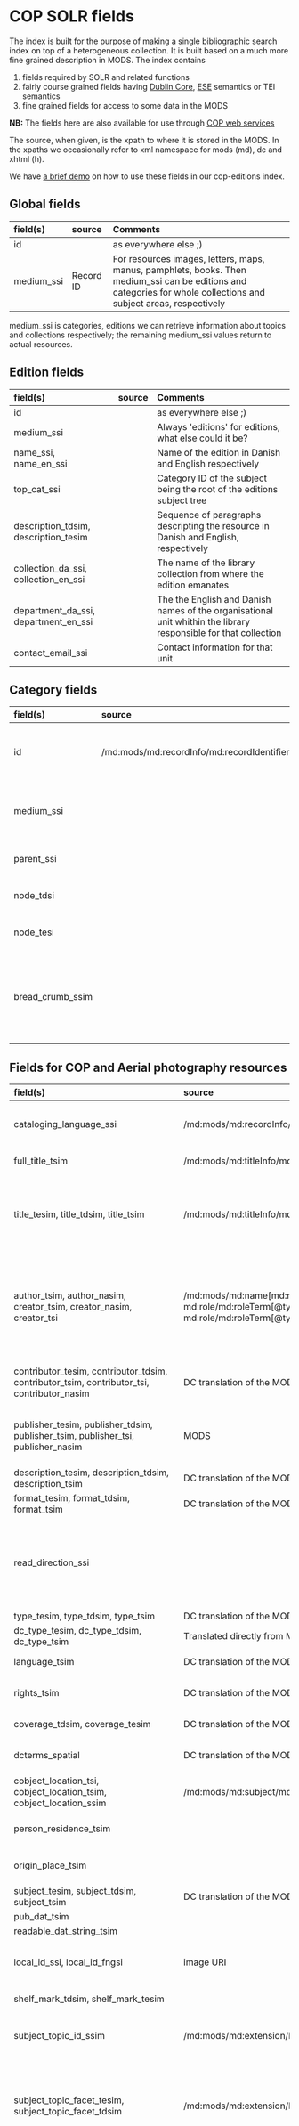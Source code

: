 # COP SOLR fields

The index is built for the purpose of making a single bibliographic search index on top of a heterogeneous collection.
It is built based on a much more fine grained description in MODS.
The index contains 

1. fields required by SOLR and related functions
2. fairly course grained fields having  [Dublin Core](http://dublincore.org/documents/dces/), [ESE](http://pro.europeana.eu/page/ese-documentation) semantics or TEI semantics
3. fine grained fields for access to some data in the MODS

__NB:__ The fields here are also available for use through [COP web services](cop-backend.md)

The source, when given, is the xpath to where it is stored in the
MODS. In the xpaths we occasionally refer to xml namespace for mods
(md), dc and xhtml (h).

We have  [a brief demo](http://rawgit.com/Det-Kongelige-Bibliotek/access-digital-objects/master/form-demos/cop-solr-form.html)  on how to use these fields in our cop-editions index.

## Global fields 

| field(s) | source | Comments |
|:---------|:-------|:---------|
| id || as everywhere else ;) |
| medium_ssi | Record ID | For resources images, letters, maps, manus, pamphlets, books. Then medium_ssi can be editions and categories for whole collections and subject areas, respectively |

medium_ssi is categories, editions we can retrieve information about topics and collections respectively;
the remaining medium_ssi values return to actual resources.

## Edition fields 

| field(s) | source | Comments |
|:---------|:-------|:---------|
| id || as everywhere else ;) |
| medium_ssi || Always 'editions' for editions, what else could it be? |
| name_ssi, name_en_ssi || Name of the edition in Danish and English respectively |
| top_cat_ssi || Category ID of the subject being the root of the editions subject tree |  
| description_tdsim, description_tesim || Sequence of paragraphs descripting the resource in Danish and English, respectively | 
| collection_da_ssi, collection_en_ssi || The name of the library collection from where the edition emanates |
| department_da_ssi, department_en_ssi || The the English and Danish names of the organisational unit whithin the library responsible for that collection |
| contact_email_ssi || Contact information for that unit | 

## Category fields 

| field(s) | source | Comments |
|:---------|:-------|:---------|
| id | /md:mods/md:recordInfo/md:recordIdentifier | The record ID as given in the MODS record |
| medium_ssi || Always 'categories' for subject matter. Surprised? |
| parent_ssi || id of parent node in the tree
| node_tdsi || Danish name of the node
| node_tesi || English name of the node
| bread_crumb_ssim || array of category ids starting from the parent_ssi, through to the id of the edition |

## Fields for COP and Aerial photography resources

| field(s) | source | Comments |
|:---------|:-------|:---------|
| cataloging_language_ssi | /md:mods/md:recordInfo/md:languageOfCataloging/md:languageTerm | 'da' or 'en', i.e., the  default language for strings in the record |
| full_title_tsim | /md:mods/md:titleInfo/md:title | All titles concatenated |
| title_tesim, title_tdsim, title_tsim | /md:mods/md:titleInfo/md:title | Lists of all titles in English (tesim), Danish (tdsim) or other languages (tsim), respectively. Isn't used in any clever way |
| author_tsim, author_nasim, creator_tsim, creator_nasim, creator_tsi | /md:mods/md:name[md:role/md:roleTerm[@type='text']='creator' or <br> md:role/md:roleTerm[@type='code']='cre' or <br> md:role/md:roleTerm[@type='code']='aut']  | Author and creator are synonymous. nasim is **untokenized** and tsim **tokenized** text. The tsi fields contain the **first** instance of the field in the MODS record |
| contributor_tesim, contributor_tdsim, contributor_tsim, contributor_tsi, contributor_nasim |  DC translation of the MODS name roles| The tsi fields contain the **first** instance of the field in the MODS record |
| publisher_tesim, publisher_tdsim, publisher_tsim, publisher_tsi, publisher_nasim | MODS  | Currently not used because of the nature of the collections in the service |
| description_tesim, description_tdsim, description_tsim  | DC translation of the MODS descriptions |
| format_tesim, format_tdsim, format_tsim | DC translation of the MODS |
| read_direction_ssi || LTR or RTL, used for describing whether a text is left to right or the other way around. RTL means that pages should be browsed from RTL | 
| type_tesim, type_tdsim, type_tsim | DC translation of the MODS | **messy** |
| dc_type_tesim, dc_type_tdsim, dc_type_tsim | Translated directly from MODS | **messy** |
| language_tsim |  DC translation of the MODS | Usually a RFC 4646 language tag |
| rights_tsim |  DC translation of the MODS | Usually link to the appropriate CC license | 
| coverage_tdsim, coverage_tesim |  DC translation of the MODS | Can be place names |
| dcterms_spatial |  DC translation of the MODS | lat long, especially for aerial photography |
| cobject_location_tsi, cobject_location_tsim, cobject_location_ssim | /md:mods/md:subject/md:geographic/md:location | Place as a subject |
| person_residence_tsim || Place as in the recidence of a sender or recipient |
| origin_place_tsim || Place as in place of origin i.e., publication |
| subject_tesim, subject_tdsim, subject_tsim |  DC translation of the MODS |
| pub_dat_tsim || Buggy |
| readable_dat_string_tsim || Buggy |
| local_id_ssi, local_id_fngsi | image URI | ID containing image file name. Use for connecting image to physical instance |
| shelf_mark_tdsim, shelf_mark_tesim | | How to find the physical instance |
| subject_topic_id_ssim | /md:mods/md:extension/h:div/h:a/@h:href | The list of IDs of the categories a given resource belong to |
| subject_topic_facet_tesim, subject_topic_facet_tdsim | /md:mods/md:extension/h:div/h:a | The list of names of the categories a given resource belong to. The categories are either in Danish (tdsim) or English (tesim) |
| mods_ts, processed_mods_ts || original XML blobs. processed_mods_ts is the complete one with some keywords and descriptions from external databases |
| mods_uri_tsim || The URI of the MODS record used for generating the SOLR one |
| thumbnail_square_url_ssm || An array of one square image URI for the resource |
| thumbnail_url_ssm || An array of one image URI for the resource |
| content_metadata_image_iiif_info_ssm || An array with URIs for images of all pages in a multipage document. See [Image delivery](image-delivery.md#constructing-iiif-uris)  |
| cobject_not_before_dtsi | /md:mods/md:originInfo/md:dateCreated/@t:notBefore | [Using TEI date model](http://www.tei-c.org/release/doc/tei-p5-doc/en/html/ref-date.html) |
| cobject_not_after_dtsi | /md:mods/md:originInfo/md:dateCreated/@t:notAfter | [Using TEI date model](http://www.tei-c.org/release/doc/tei-p5-doc/en/html/ref-date.html) |
| cobject_edition_ssi | assigned during ingest |
| cobject_title_ssi | extracted from MODS during ingest |
| cobject_id_ssi || synonym to id |
| cobject_person_tsim, cobject_person_ssim | /md:mods/md:name[@type='personal']/md:namePart | Name of persons regardless of their relation to the work |
| cobject_random_number_dbsi | generated on database ingest | used for various sorting and selection tasks |

### Fields added for Spotlight exhibitions

| spotlight_exhibition_ssi || The name the exhibition in which the object appear. |

### Crowd sourced fields in Aerial photography

| field(s) | source | Comments |
|:---------|:-------|:---------|
| luftfo_type_ssim, luftfo_type_tdsim |
| cobject_bookmark_ssi || currently not used|
| cobject_building_ssim, cobject_building_tsim || Name of a building |
| cobject_correctness_isi || Indicator of whether crowd sourcing is pending (0) or completed (1) |
| cobject_interestingness_isi || An integer [0.. 10] indicating how much interest or effort the object has generated among users |
| cobject_last_modified_lsi || Long integer. Unix date |
| area_area_tsim | Encoded as a hierarchicalGeographic subject in MODS. See Appendix below. | Usually a comma seperated list of places from more general to more specific like "Danmark, Sjælland, Arnøje" which together specifies a place. |
| area_cadastre_tsim | See Appendix below | matrikelnummer in Denmark |
| area_parish_tsim | See Appendix below | Sogn in Denmark |
| area_building_tsim | See Appendix below | Overlaps with cobject_building_ssim above, but seems to be more precise |
| citySection_zipcode_tsim | See Appendix below | Postnummer |
| citySection_housenumber_tsim | See Appendix below |
| citySection_street_tsim | See Appendix below |

### Appendix: Hierarchical geographic subject
```
    <md:subject xml:lang="da">
      <md:hierarchicalGeographic>
        <md:area areaType="area" displayLabel="lokalitet">Havrebjerg</md:area>
        <md:area areaType="cadastre" displayLabel="matrikelnummer">34</md:area>
        <md:area areaType="parish" displayLabel="sogn">Havrebjerg</md:area>
        <md:area areaType="building" displayLabel="Bygningsnavn">Havrebjerg Brugsforening</md:area>
        <md:citySection citySectionType="zipcode" displayLabel="postnummer">4200</md:citySection>
        <md:citySection citySectionType="housenumber" displayLabel="husnummer">69</md:citySection>
        <md:citySection citySectionType="street" displayLabel="vejnavn">Krænkerupvej</md:citySection>
        <md:city>Slagelse</md:city>
      </md:hierarchicalGeographic>
    </md:subject>
```